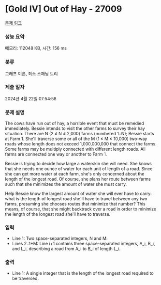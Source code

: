 # [Gold IV] Out of Hay - 27009 

[문제 링크](https://www.acmicpc.net/problem/27009) 

### 성능 요약

메모리: 112048 KB, 시간: 156 ms

### 분류

그래프 이론, 최소 스패닝 트리

### 제출 일자

2024년 4월 22일 07:54:58

### 문제 설명

<p>The cows have run out of hay, a horrible event that must be remedied immediately. Bessie intends to visit the other farms to survey their hay situation. There are N (2 ≤ N ≤ 2,000) farms (numbered 1..N); Bessie starts at Farm 1. She'll traverse some or all of the M (1 ≤ M ≤ 10,000) two-way roads whose length does not exceed 1,000,000,000 that connect the farms. Some farms may be multiply connected with different length roads. All farms are connected one way or another to Farm 1.</p>

<p>Bessie is trying to decide how large a waterskin she will need. She knows that she needs one ounce of water for each unit of length of a road. Since she can get more water at each farm, she's only concerned about the length of the longest road. Of course, she plans her route between farms such that she minimizes the amount of water she must carry.</p>

<p>Help Bessie know the largest amount of water she will ever have to carry: what is the length of longest road she'll have to travel between any two farms, presuming she chooses routes that minimize that number? This means, of course, that she might backtrack over a road in order to minimize the length of the longest road she'll have to traverse.</p>

### 입력 

 <ul>
	<li>Line 1: Two space-separated integers, N and M.</li>
	<li>Lines 2..1+M: Line i+1 contains three space-separated integers, A_i, B_i, and L_i, describing a road from A_i to B_i of length L_i.</li>
</ul>

### 출력 

 <ul>
	<li>Line 1: A single integer that is the length of the longest road required to be traversed.</li>
</ul>

